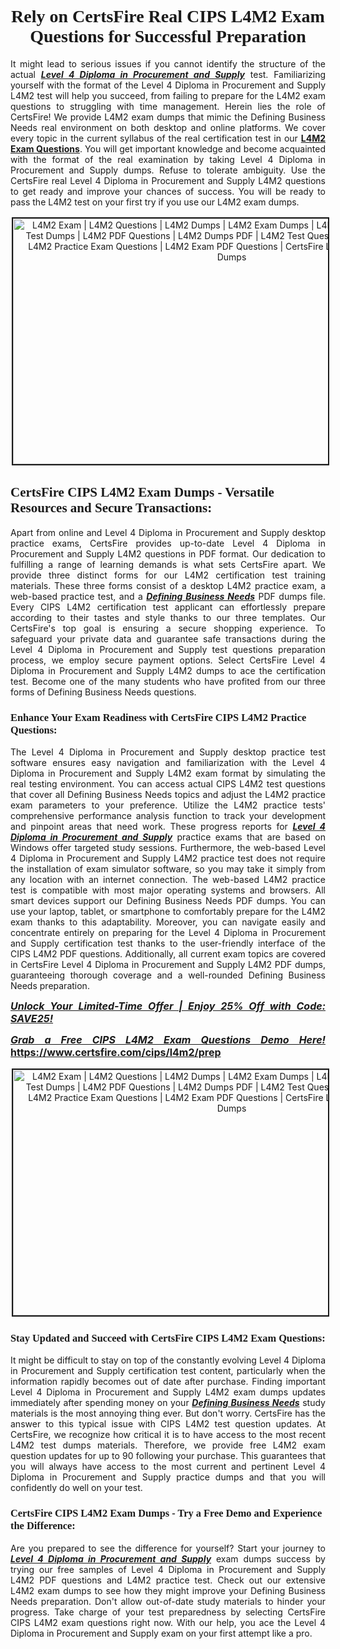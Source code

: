 <h1 style="text-align: center;"><strong><span style="display:block; color:#Black; "><span style="font-family:Tahoma,Times,serif;">Rely on CertsFire Real CIPS L4M2 Exam Questions for Successful Preparation</span></span></strong></h1>

<p style="text-align:justify">It might lead to serious issues if you cannot identify the structure of the actual <u><em><strong>Level 4 Diploma in Procurement and Supply</strong></em></u> test. Familiarizing yourself with the format of the Level 4 Diploma in Procurement and Supply L4M2 test will help you succeed, from failing to prepare for the L4M2 exam questions to struggling with time management. Herein lies the role of CertsFire! We provide L4M2 exam dumps that mimic the Defining Business Needs real environment on both desktop and online platforms. We cover every topic in the current syllabus of the real certification test in our <strong><a href="https://www.certsfire.com/cips/l4m2/prep">L4M2 Exam Questions</a></strong>. You will get important knowledge and become acquainted with the format of the real examination by taking Level 4 Diploma in Procurement and Supply dumps. Refuse to tolerate ambiguity. Use the CertsFire real Level 4 Diploma in Procurement and Supply L4M2 questions to get ready and improve your chances of success. You will be ready to pass the L4M2 test on your first try if you use our L4M2 exam dumps.</p>

<p style="text-align: center;"><img alt="L4M2 Exam | L4M2 Questions | L4M2 Dumps | L4M2 Exam Dumps | L4M2 Exam Questions | L4M2 Test Dumps | L4M2 PDF Questions | L4M2 Dumps PDF | L4M2 Test Questions | L4M2 Braindumps | L4M2 Practice Exam Questions | L4M2 Exam PDF Questions | CertsFire L4M2 Dumps | CIPS L4M2 Dumps" src="https://i.imgur.com/SYzw28Y.jpeg" style="width: 700px; height: 393px; border-width: 2px; border-style: solid; margin: 2px;" /></p>

<h2><strong><span style="display:block; color:#Black; "><span style="font-family:Tahoma,Times,serif;">CertsFire CIPS L4M2 Exam Dumps - Versatile Resources and Secure Transactions:</span></span></strong></h2>

<p style="text-align:justify">Apart from online and Level 4 Diploma in Procurement and Supply desktop practice exams, CertsFire provides up-to-date Level 4 Diploma in Procurement and Supply L4M2 questions in PDF format. Our dedication to fulfilling a range of learning demands is what sets CertsFire apart. We provide three distinct forms for our L4M2 certification test training materials. These three forms consist of a desktop L4M2 practice exam, a web-based practice test, and a <u><strong><em>Defining Business Needs</em></strong></u> PDF dumps file. Every CIPS L4M2 certification test applicant can effortlessly prepare according to their tastes and style thanks to our three templates. Our CertsFire's top goal is ensuring a secure shopping experience. To safeguard your private data and guarantee safe transactions during the Level 4 Diploma in Procurement and Supply test questions preparation process, we employ secure payment options. Select CertsFire Level 4 Diploma in Procurement and Supply L4M2 dumps to ace the certification test. Become one of the many students who have profited from our three forms of Defining Business Needs questions.</p>

<h3><strong><span style="display:block; color:#Black; "><span style="font-family:Tahoma,Times,serif;">Enhance Your Exam Readiness with CertsFire CIPS L4M2 Practice Questions:</span></span></strong></h3>

<p style="text-align:justify">The Level 4 Diploma in Procurement and Supply desktop practice test software ensures easy navigation and familiarization with the Level 4 Diploma in Procurement and Supply L4M2 exam format by simulating the real testing environment. You can access actual CIPS L4M2 test questions that cover all Defining Business Needs topics and adjust the L4M2 practice exam parameters to your preference. Utilize the L4M2 practice tests' comprehensive performance analysis function to track your development and pinpoint areas that need work. These progress reports for <u><em><strong>Level 4 Diploma in Procurement and Supply</strong></em></u> practice exams that are based on Windows offer targeted study sessions. Furthermore, the web-based Level 4 Diploma in Procurement and Supply L4M2 practice test does not require the installation of exam simulator software, so you may take it simply from any location with an internet connection. The web-based L4M2 practice test is compatible with most major operating systems and browsers. All smart devices support our Defining Business Needs PDF dumps. You can use your laptop, tablet, or smartphone to comfortably prepare for the L4M2 exam thanks to this adaptability. Moreover, you can navigate easily and concentrate entirely on preparing for the Level 4 Diploma in Procurement and Supply certification test thanks to the user-friendly interface of the CIPS L4M2 PDF questions. Additionally, all current exam topics are covered in CertsFire Level 4 Diploma in Procurement and Supply L4M2 PDF dumps, guaranteeing thorough coverage and a well-rounded Defining Business Needs preparation.</p>

<p style="text-align: justify;"><span style="font-size:16px;"><strong><u><em>Unlock Your Limited-Time Offer | Enjoy 25% Off with Code: SAVE25!</em></u></strong></span></p>

<p style="text-align: justify;"><span style="font-size:16px;"><strong><u><em>Grab a Free CIPS L4M2 Exam Questions Demo Here! </em></u><a href="https://www.certsfire.com/cips/l4m2/prep">https://www.certsfire.com/cips/l4m2/prep</a></strong></span></p>

<p style="text-align: center;"><img alt="L4M2 Exam | L4M2 Questions | L4M2 Dumps | L4M2 Exam Dumps | L4M2 Exam Questions | L4M2 Test Dumps | L4M2 PDF Questions | L4M2 Dumps PDF | L4M2 Test Questions | L4M2 Braindumps | L4M2 Practice Exam Questions | L4M2 Exam PDF Questions | CertsFire L4M2 Dumps | CIPS L4M2 Dumps" src="https://i.imgur.com/2YaVQXX.jpeg" style="width: 700px; height: 393px; border-width: 2px; border-style: solid; margin: 2px;" /></p>

<h3><strong><span style="display:block; color:#Black; "><span style="font-family:Tahoma,Times,serif;">Stay Updated and Succeed with CertsFire CIPS L4M2 Exam Questions:</span></span></strong></h3>

<p style="text-align:justify">It might be difficult to stay on top of the constantly evolving Level 4 Diploma in Procurement and Supply certification test content, particularly when the information rapidly becomes out of date after purchase. Finding important Level 4 Diploma in Procurement and Supply L4M2 exam dumps updates immediately after spending money on your <u><em><strong>Defining Business Needs</strong></em></u> study materials is the most annoying thing ever. But don't worry. CertsFire has the answer to this typical issue with CIPS L4M2 test question updates. At CertsFire, we recognize how critical it is to have access to the most recent L4M2 test dumps materials. Therefore, we provide free L4M2 exam question updates for up to 90 following your purchase. This guarantees that you will always have access to the most current and pertinent Level 4 Diploma in Procurement and Supply practice dumps and that you will confidently do well on your test.</p>

<h3><strong><span style="display:block; color:#Black; "><span style="font-family:Tahoma,Times,serif;">CertsFire CIPS L4M2 Exam Dumps - Try a Free Demo and Experience the Difference:</span></span></strong></h3>

<p style="text-align:justify">Are you prepared to see the difference for yourself? Start your journey to <u><em><strong>Level 4 Diploma in Procurement and Supply</strong></em></u> exam dumps success by trying our free samples of Level 4 Diploma in Procurement and Supply L4M2 PDF questions and L4M2 practice test. Check out our extensive L4M2 exam dumps to see how they might improve your Defining Business Needs preparation. Don't allow out-of-date study materials to hinder your progress. Take charge of your test preparedness by selecting CertsFire CIPS L4M2 exam questions right now. With our help, you ace the Level 4 Diploma in Procurement and Supply exam on your first attempt like a pro.</p>
